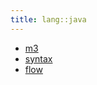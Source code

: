 ```yaml
---
title: lang::java
---
```



* [m3](../../../Library/lang/java/m3)
* [syntax](../../../Library/lang/java/syntax)
* [flow](../../../Library/lang/java/flow)